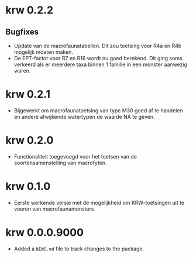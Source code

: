 # krw 0.2.2

## Bugfixes

- Update van de macrofaunatabellen. Dit zou toetsing voor R4a en R4b mogelijk moeten maken.
- De EPT-factor voor R7 en R16 wordt nu goed berekend. Dit ging soms verkeerd als er meerdere taxa binnen 1 familie in een monster aanwezig waren.


# krw 0.2.1

- Bijgewerkt om macrofaunatoetsing van type M30 goed af te handelen en andere afwijkende watertypen de waarde NA te geven.

# krw 0.2.0

- Functionaliteit toegevoegd voor het toetsen van de soortensamenstelling van macrofyten.

# krw 0.1.0

- Eerste werkende versie met de mogelijkheid om KRW-toetsingen uit te voeren van macrofaunamonsters

# krw 0.0.0.9000

* Added a `NEWS.md` file to track changes to the package.
